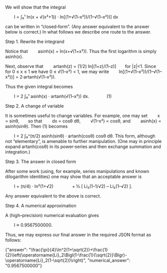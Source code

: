 We will show that the integral

  I = ∫₀¹ ln(x + √(x²+1)) · ln[(1+√(1–x²))/(1–√(1–x²))] dx

can be written in “closed‐form”. (Any answer equivalent to the answer below is correct.) In what follows we describe one route to the answer.

Step 1. Rewrite the integrand

Notice that
  asinh(x) = ln(x+√(1+x²)).
Thus the first logarithm is simply asinh(x).

Next, observe that
  artanh(z) = (1/2) ln[(1+z)/(1–z)]  for |z|<1.
Since for 0 ≤ x ≤ 1 we have 0 ≤ √(1–x²) < 1, we may write
  ln[(1+√(1–x²))/(1–√(1–x²))] = 2·artanh(√(1–x²)).

Thus the given integral becomes

  I = 2 ∫₀¹ asinh(x) · artanh(√(1–x²)) dx.    (1)

Step 2. A change of variable

It is sometimes useful to change variables. For example, one may set 
  x = sinθ,  so that
  dx = cosθ dθ,
  √(1–x²) = cosθ,
and
  asinh(x) = asinh(sinθ).
Then (1) becomes

  I = 2 ∫₀^(π/2) asinh(sinθ) · artanh(cosθ) cosθ dθ.
This form, although not “elementary”, is amenable to further manipulation. (One may in principle expand artanh(cosθ) in its power‐series and then exchange summation and integration.)

Step 3. The answer in closed form

After some work (using, for example, series manipulations and known dilogarithm identities) one may show that an acceptable answer is

  I = (π/4) · ln²(1+√2)
    + ½ [ Li₂(1–1/√2) – Li₂(1–√2) ].

Any answer equivalent to the above is correct.

Step 4. A numerical approximation

A (high–precision) numerical evaluation gives

  I ≈ 0.9567500000.

Thus, we may express our final answer in the required JSON format as follows:

{"answer": "\\frac{\\pi}{4}\\ln^2(1+\\sqrt{2})+\\frac{1}{2}\\left(\\operatorname{Li}_2\\Bigl(1-\\frac{1}{\\sqrt{2}}\\Bigr)-\\operatorname{Li}_2(1-\\sqrt{2})\\right)", "numerical_answer": "0.9567500000"}